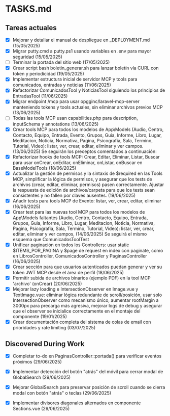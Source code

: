 # TASKS.md

## Tareas actuales
- [x] Mejorar y detallar el manual de despliegue en _DEPLOYMENT.md (15/05/2025)
- [x] Migrar putty.cmd a putty.ps1 usando variables en .env para mayor seguridad (15/05/2025)
- [ ] Terminar la portada del sitio web (17/05/2025)
- [x] Crear script bash boletin_generar.sh para lanzar boletín vía CURL con token y periodicidad (19/05/2025)
- [x] Implementar estructura inicial de servidor MCP y tools para comunicados, entradas y noticias (11/06/2025)
- [x] Refactorizar ComunicadosTool y NoticiasTool siguiendo los principios de EntradasTool (11/06/2025)
- [x] Migrar endpoint /mcp para usar opgginc/laravel-mcp-server manteniendo tokens y tools actuales, sin eliminar archivos previos MCP (13/06/2025)
- [ ] Todas las tools MCP usan capabilities.php para description, inputSchema y annotations (13/06/2025)
- [x] Crear tools MCP para todos los modelos de App\Models (Audio, Centro, Contacto, Equipo, Entrada, Evento, Grupos, Guia, Informe, Libro, Lugar, Meditacion, Noticia, Normativa, Pagina, Psicografia, Sala, Termino, Tutorial, Video): listar, ver, crear, editar, eliminar y ver campos. (13/06/2025) Se seguirán los preceptos comentados a continuación:
- [x] Refactorizar hooks de tools MCP: Crear, Editar, Eliminar, Listar, Buscar para usar onCrear, onEditar, onEliminar, onListar, onBuscar en BaseModelTools (18/06/2025)
- [x] Actualizar la gestión de permisos y la sintaxis de $required en las Tools MCP, simplificar la lógica de permisos, y asegurar que los tests de archivos (crear, editar, eliminar, permisos) pasen correctamente. Ajustar la respuesta de edición de archivos/carpeta para que los tests sean consistentes y no fallen por claves ausentes. (19/06/2025)
- [x] Añadir tests para tools MCP de Evento: listar, ver, crear, editar, eliminar (16/06/2025)
- [x] Crear test para las nuevas tool MCP para todos los modelos de App\Models faltantes (Audio, Centro, Contacto, Equipo, Entrada, Grupos, Guia, Informe, Libro, Lugar, Meditacion, Noticia, Normativa, Pagina, Psicografia, Sala, Termino, Tutorial, Video): listar, ver, crear, editar, eliminar y ver campos,  (14/06/2025) Se seguirá el mismo esquema que ComunicadosToolTest
- [x] Unificar paginación en todos los Controllers: usar static $ITEMS_POR_PAGINA y $page de request en index con paginate, como en LibrosController, ComunicadosController y PaginasController (16/06/2025)
- [x] Crear sección para que usuarios autenticados puedan generar y ver su token JWT MCP desde el área de perfil (18/06/2025)
- [x] Permitir subida de archivos binarios (ejemplo PDF) en la tool MCP 'archivo' (onCrear) (20/06/2025)
- [x] Mejorar lazy loading e IntersectionObserver en Image.vue y TextImage.vue: eliminar lógica redundante de scroll/posición, usar solo IntersectionObserver como mecanismo único, aumentar rootMargin a 3000px para precarga más agresiva, mejorar logs de debug y asegurar que el observer se inicialice correctamente en el montaje del componente (19/01/2025)
- [x] Crear documentación completa del sistema de colas de email con prioridades y rate limiting (03/07/2025)

## Discovered During Work
- [x] Completar to-do en PaginasController::portada() para verificar eventos próximos (29/06/2025)
- [x] Implementar detección del botón "atrás" del móvil para cerrar modal de GlobalSearch (29/06/2025)
- [x] Mejorar GlobalSearch para preservar posición de scroll cuando se cierra modal con botón "atrás" o teclas (29/06/2025)
- [x] Implementar divisores diagonales alternados en componente Sections.vue (29/06/2025)




